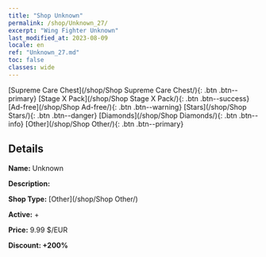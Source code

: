 ```yaml
---
title: "Shop Unknown"
permalink: /shop/Unknown_27/
excerpt: "Wing Fighter Unknown"
last_modified_at: 2023-08-09
locale: en
ref: "Unknown_27.md"
toc: false
classes: wide
---
```



  [Supreme Care Chest](/shop/Shop Supreme Care Chest/){: .btn .btn--primary}   [Stage X Pack](/shop/Shop Stage X Pack/){: .btn .btn--success}   [Ad-free](/shop/Shop Ad-free/){: .btn .btn--warning}   [Stars](/shop/Shop Stars/){: .btn .btn--danger}   [Diamonds](/shop/Shop Diamonds/){: .btn .btn--info}   [Other](/shop/Shop Other/){: .btn .btn--primary} 

## Details

 **Name:** Unknown 

 **Description:** 

 **Shop Type:** [Other](/shop/Shop Other/)

 **Active:** + 

 **Price:** 9.99 $/EUR 

 **Discount: +200%** 


